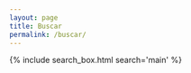 ```yaml
---
layout: page
title: Buscar
permalink: /buscar/
---
```


{% include search_box.html search='main' %}
